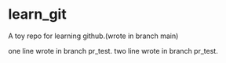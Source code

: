 # learn_git
A toy repo for learning github.(wrote in branch main)

one line wrote in branch pr_test.
two line wrote in branch pr_test.
